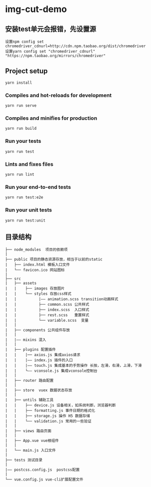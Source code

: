 # img-cut-demo

## 安装test单元会报错，先设置源
```
设置npm config set chromedriver_cdnurl=http://cdn.npm.taobao.org/dist/chromedriver
设置yarn config set "chromedriver_cdnurl" "https://npm.taobao.org/mirrors/chromedriver"
```

## Project setup
```
yarn install
```

### Compiles and hot-reloads for development
```
yarn run serve
```

### Compiles and minifies for production
```
yarn run build
```

### Run your tests
```
yarn run test
```

### Lints and fixes files
```
yarn run lint
```

### Run your end-to-end tests
```
yarn run test:e2e
```

### Run your unit tests
```
yarn run test:unit
```

## 目录结构
```
├── node_modules  项目的依赖项
|
├── public 项目的静态资源存放，相当于以前的static
|   ├── index.html 模板入口文件
|   └── favicon.ico 网站图标
|
├── src
|   ├── assets
|   |    ├── images 存放图片
|   |    └── styles 存放css样式
|   |          |—— animation.scss transition动画样式
|   |          ├── common.scss 公共样式
|   |          ├── index.scss  入口样式
|   |          ├── rest.scss   重置样式
|   |          └── variable.scss  变量
|   |
|   ├── components 公共组件存放
|   |
|   |—— mixins 混入
|   |
|   ├── plugins 配置插件
|   |    |── axios.js 集成axios请求
|   |    |—— index.js 插件的入口
|   |    |—— touch.js 集成基本的手势操作 长按，左滑，右滑，上滑，下滑
|   |    └—— vconsole.js 集成vconsole控制台
|   |
|   ├── router 路由配置
|   |
|   ├── store  vuex 数据状态存放
|   |
|   ├── untils 辅助工具
|   |    ├── device.js 设备相关，如系统判断，浏览器判断
|   |    ├── formatting.js 事件日期的格式化
|   |    ├── storage.js 操作 H5 数据存储
|   |    └── validation.js 常用的一些验证
|   |
|   ├── views 路由页面
|   |
|   ├── App.vue vue根组件
|   |
|   └── main.js 入口文件
|
├── tests 测试目录
|
|—— postcss.config.js  postcss配置
|
└── vue.config.js vue-cli扩展配置文件
```